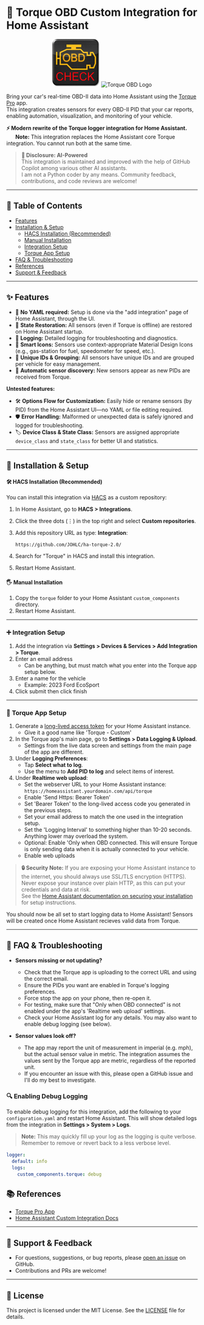# 🚗 **Torque OBD Custom Integration for Home Assistant**

<p align="center">
  <img src="https://raw.githubusercontent.com/home-assistant/brands/refs/heads/master/custom_integrations/torque_logger/icon%402x.png" alt="Torque OBD Logo" width="125" />
  <img src="https://brands.home-assistant.io/_/torque/logo@2x.png" alt="Torque OBD Logo" width="300" />
</p>

Bring your car's real-time OBD-II data into Home Assistant using the [Torque Pro](https://torque-bhp.com/) app.<br>
This integration creates sensors for every OBD-II PID that your car reports, enabling automation, visualization, and monitoring of your vehicle.

**⚡️ Modern rewrite of the Torque logger integration for Home Assistant.**<br>
&nbsp;&nbsp;&nbsp;&nbsp;&nbsp;&nbsp;**Note:** This integration replaces the Home Assistant core Torque integration. You cannot run both at the same time.

> **🤖 Disclosure: AI-Powered**<br>
> This integration is maintained and improved with the help of GitHub Copilot among various other AI assistants.<br> 
> I am not a Python coder by any means. Community feedback, contributions, and code reviews are welcome!
---

## 📑 Table of Contents
- [Features](#-features)
- [Installation & Setup](#-installation--setup)
  - [HACS Installation (Recommended)](#hacs-installation-recommended)
  - [Manual Installation](#manual-installation)
  - [Integration Setup](#integration-setup)
  - [Torque App Setup](#torque-app-setup)
- [FAQ & Troubleshooting](#faq--troubleshooting)
- [References](#references)
- [Support & Feedback](#support--feedback)

---

## ✨ **Features**
- 🔧 **No YAML required:** Setup is done via the "add integration" page of Home Assistant, through the UI. 
- 💾 **State Restoration:** All sensors (even if Torque is offline) are restored on Home Assistant startup.
- 📝 **Logging:** Detailed logging for troubleshooting and diagnostics.
- 🎨 **Smart Icons:** Sensors use context-appropriate Material Design Icons (e.g., gas-station for fuel, speedometer for speed, etc.).
- 🧩 **Unique IDs & Grouping:** All sensors have unique IDs and are grouped per vehicle for easy management.
- 🚙 **Automatic sensor discovery:** New sensors appear as new PIDs are received from Torque.

**Untested features:**

- 🛠️ **Options Flow for Customization:** Easily hide or rename sensors (by PID) from the Home Assistant UI—no YAML or file editing required.
- 🛡️ **Error Handling:** Malformed or unexpected data is safely ignored and logged for troubleshooting.
- 🏷️ **Device Class & State Class:** Sensors are assigned appropriate `device_class` and `state_class` for better UI and statistics.

---

## 🚀 **Installation & Setup**

#### 🛠️ **HACS Installation (Recommended)**

You can install this integration via [HACS](https://hacs.xyz/) as a custom repository:

1. In Home Assistant, go to **HACS > Integrations**.
2. Click the three dots (⋮) in the top right and select **Custom repositories**.
3. Add this repository URL as type: **Integration**:

   ```
   https://github.com/JOHLC/ha-torque-2.0/
   ```

4. Search for "Torque" in HACS and install this integration.
5. Restart Home Assistant.

#### 🖐️ **Manual Installation**

1. Copy the `torque` folder to your Home Assistant `custom_components` directory.
2. Restart Home Assistant.

---
### ➕ **Integration Setup**

1. Add the integration via **Settings > Devices & Services > Add Integration > Torque**.
2. Enter an email address
   - Can be anything, but must match what you enter into the Torque app setup below.
3. Enter a name for the vehicle
   - Example: 2023 Ford EcoSport
4. Click submit then click finish

---

### 📱 **Torque App Setup**
1. Generate a [long-lived access token](https://community.home-assistant.io/t/how-to-get-long-lived-access-token/162159/5?) for your Home Assistant instance. 
   - Give it a good name like 'Torque - Custom' 
2. In the Torque app's main page, go to **Settings > Data Logging & Upload**.
   - Settings from the live data screen and settings from the main page of the app are different.  
3. Under **Logging Preferences**:
    - Tap **Select what to log**.
    - Use the menu to **Add PID to log** and select items of interest.
4. Under **Realtime web upload**:
    - Set the webserver URL to your Home Assistant instance: `https://homeassistant.yourdomain.com/api/torque`
    - Enable 'Send Https: Bearer Token'
    - Set 'Bearer Token' to the long-lived access code you generated in the previous steps.
    - Set your email address to match the one used in the integration setup.
    - Set the 'Logging Interval' to something higher than 10-20 seconds. Anything lower may overload the system.
    - Optional: Enable 'Only when OBD connected. This will ensure Torque is only sending data when it is actually connected to your vehicle. 
    - Enable web uploads
> **🔒 Security Note:**
> If you are exposing your Home Assistant instance to the internet, you should always use SSL/TLS encryption (HTTPS).<br>
Never expose your instance over plain HTTP, as this can put your credentials and data at risk.<br>
See the [Home Assistant documentation on securing your installation](https://www.home-assistant.io/docs/configuration/securing/) for setup instructions.

You should now be all set to start logging data to Home Assistant!
Sensors will be created once Home Assistant recieves valid data from Torque. 

---

## 🙋 **FAQ & Troubleshooting**

- **Sensors missing or not updating?**
    - Check that the Torque app is uploading to the correct URL and using the correct email.
    - Ensure the PIDs you want are enabled in Torque's logging preferences.
    - Force stop the app on your phone, then re-open it.
    - For testing, make sure that "Only when OBD connected" is not enabled under the app's 'Realtime web upload' settings.
    - Check your Home Assistant log for any details. You may also want to enable debug logging (see below).

- **Sensor values look off?**
    - The app may report the unit of measurement in imperial (e.g. mph), but the actual sensor value in metric. The integration assumes the values sent by the Torque app are metric, regardless of the reported unit.
    - If you encounter an issue with this, please open a GitHub issue and I'll do my best to investigate.

### 🔍 **Enabling Debug Logging**

To enable debug logging for this integration, add the following to your `configuration.yaml` and restart Home Assistant. This will show detailed logs from the integration in **Settings > System > Logs**.

> **Note:** This may quickly fill up your log as the logging is quite verbose. Remember to remove or revert back to a less verbose level.

```yaml
logger:
  default: info
  logs:
    custom_components.torque: debug
```

## 📚 **References**

- [Torque Pro App](https://torque-bhp.com/)
- [Home Assistant Custom Integration Docs](https://developers.home-assistant.io/docs/creating_integration_file_structure/)

---

## 📨 **Support & Feedback**

- For questions, suggestions, or bug reports, please [open an issue](https://github.com/JOHLC/ha-torque-2.0/issues) on GitHub.
- Contributions and PRs are welcome!

---

## 📝 License

This project is licensed under the MIT License. See the [LICENSE](LICENSE) file for details.
